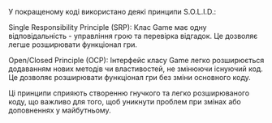 У покращеному коді використано деякі принципи S.O.L.I.D.:

Single Responsibility Principle (SRP): Клас Game має одну відповідальність - управління грою та перевірка відгадок. Це дозволяє легше розширювати функціонал гри.

Open/Closed Principle (OCP): Інтерфейс класу Game легко розширюється додаванням нових методів чи властивостей, не змінюючи існуючий код. Це дозволяє розширювати функціонал гри без зміни основного коду.

Ці принципи сприяють створенню гнучкого та легко розширюваного коду, що важливо для того, щоб уникнути проблем при змінах або доповненнях у майбутньому.
